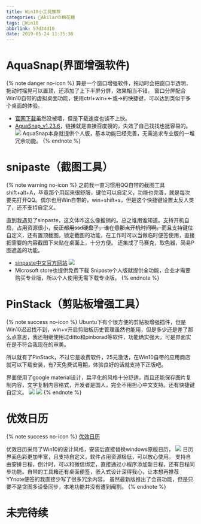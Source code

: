 ```yaml
---
title: Win10小工具推荐
categories: 🍨Akilarの棉花糖
tags: 🍨Win10
abbrlink: 57d34d10
date: 2019-05-24 11:35:30
---
```


# AquaSnap(界面增强软件)
{% note danger no-icon %}
算是一个窗口增强软件，拖动时会把窗口半透明，拖动时摇晃可以置顶，还添加了上下半屏分屏，效果相当不错。
窗口分屏配合Win10自带的虚拟桌面功能，使用ctrl+win+←或→的快捷键，可以达到类似于多个桌面的体验。
- [官网下载](https://www.nurgo-software.com/pricing/aquasnap)虽然没被墙，但是下载速度也谈不上快。
- [AquaSnap_v1.23.6](http://www.ucbug.com/soft/52154.html)，链接就是直接百度搜的，失效了自己找找也挺容易的。
![](https://akilar-1259097125.cos.ap-shanghai.myqcloud.com/Win10%E5%B0%8F%E5%B7%A5%E5%85%B7%E6%8E%A8%E8%8D%90/20190524114714683.png)
AquaSnap本身就提供个人版，基本功能已经完善，无需追求专业版的一堆冗余功能。
{% endnote %}
# snipaste（截图工具）
{% note warning no-icon %}
之前我一直习惯用QQ自带的截图工具shift+alt+A，毕竟那个用起来很舒服，键位可以自定义，功能也完善，就是每次要先打开QQ。偶尔也用Win自带的，win+shift+s，但是这个快捷键设置太反人类了，还不支持自定义。

直到我遇见了sinpaste，这文体咋这么像推销的。总之谁用谁知道。支持开机自启，占用资源很小，~~反正都用ssd硬盘了，谁在意那点开机时间啊。~~而且支持键位自定义，还有置顶截图，锁定截图的功能，在工作时可以当做临时便签使用，直接把需要的内容截图下来贴在桌面上，十分方便。
还集成了马赛克，取色器，简易P图遮盖的功能。
- [sinpaste中文官方网站](https://zh.snipaste.com/)
![](https://akilar-1259097125.cos.ap-shanghai.myqcloud.com/Win10%E5%B0%8F%E5%B7%A5%E5%85%B7%E6%8E%A8%E8%8D%90/20190524115201921.png)
- Microsoft store也提供免费下载
Snipaste个人版就提供全功能，企业才需要购买专业版，所以个人使用无需下载专业版。
{% endnote %}
# PinStack（剪贴板增强工具）
{% note success no-icon %}
Ubuntu下有个很方便的剪贴板增强插件，但是Win10迟迟找不到，win+v开启剪贴板历史管理虽然也能用，但是多少还是差了那么点意思，我还相继使用过ditto和pinborad等软件，功能确实强大，可是界面实在是不符合我现在的审美。

所以就有了PinStack，不过它是收费软件，25元激活，在Win10自带的应用商店就可以下载安装，有7天免费试用期，体验良好的话就支持下正版吧。

界面使用了google material设计，扁平化的风格十分舒适，而且还能保存图片复制内容，文字复制内容格式，开发者是国人，完全不用担心中文支持。还有快捷键自定义。
![](http://akilar-1259097125.cos.ap-shanghai.myqcloud.com/Win10%E5%B0%8F%E5%B7%A5%E5%85%B7%E6%8E%A8%E8%8D%90/20191213095922113.png)
![](http://akilar-1259097125.cos.ap-shanghai.myqcloud.com/Win10%E5%B0%8F%E5%B7%A5%E5%85%B7%E6%8E%A8%E8%8D%90/20191213095930685.png)
{% endnote %}
# 优效日历
{% note success no-icon %}
[优效日历](http://www.youxiao.cn/index.php/yxcalendar/)

优效日历采用了Win10的设计风格，安装后直接替换windows原版日历，
![](http://akilar-1259097125.cos.ap-shanghai.myqcloud.com/Win10%E5%B0%8F%E5%B7%A5%E5%85%B7%E6%8E%A8%E8%8D%90/20200813093045512.png)
日历界面色彩更加丰富，且支持自定义，软件占用资源极低，可以放心使用。
支持自由安排日程，倒计时，可以和微信绑定，直接通过小程序添加新日程，还有日程同步功能。自带的工具箱还有桌面便签，嵌入式设计深得我心，让本想再推荐YYnote便签的我直接少写了很多冗余内容。
虽然最新版推出了会员功能，但是只要不是贪图多设备同步，本地功能并没有遭到阉割。
{% endnote %}
# 未完待续
